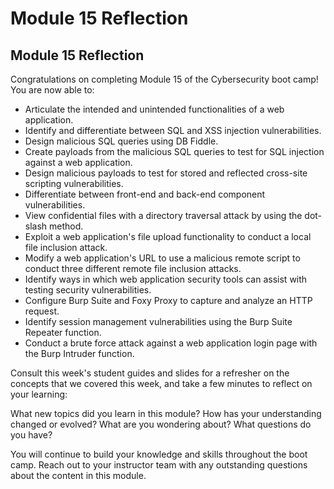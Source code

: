 # Module 15 Reflection

## Module 15 Reflection

Congratulations on completing Module 15 of the Cybersecurity boot camp! You are now able to:

* Articulate the intended and unintended functionalities of a web application.
* Identify and differentiate between SQL and XSS injection vulnerabilities.
* Design malicious SQL queries using DB Fiddle.
* Create payloads from the malicious SQL queries to test for SQL injection against a web application.
* Design malicious payloads to test for stored and reflected cross-site scripting vulnerabilities.
* Differentiate between front-end and back-end component vulnerabilities.
* View confidential files with a directory traversal attack by using the dot-slash method.
* Exploit a web application's file upload functionality to conduct a local file inclusion attack.
* Modify a web application's URL to use a malicious remote script to conduct three different remote file inclusion attacks.
* Identify ways in which web application security tools can assist with testing security vulnerabilities.
* Configure Burp Suite and Foxy Proxy to capture and analyze an HTTP request.
* Identify session management vulnerabilities using the Burp Suite Repeater function.
* Conduct a brute force attack against a web application login page with the Burp Intruder function.

Consult this week's student guides and slides for a refresher on the concepts that we covered this week, and take a few minutes to reflect on your learning:

What new topics did you learn in this module? How has your understanding changed or evolved? What are you wondering about? What questions do you have?

You will continue to build your knowledge and skills throughout the boot camp. Reach out to your instructor team with any outstanding questions about the content in this module.
